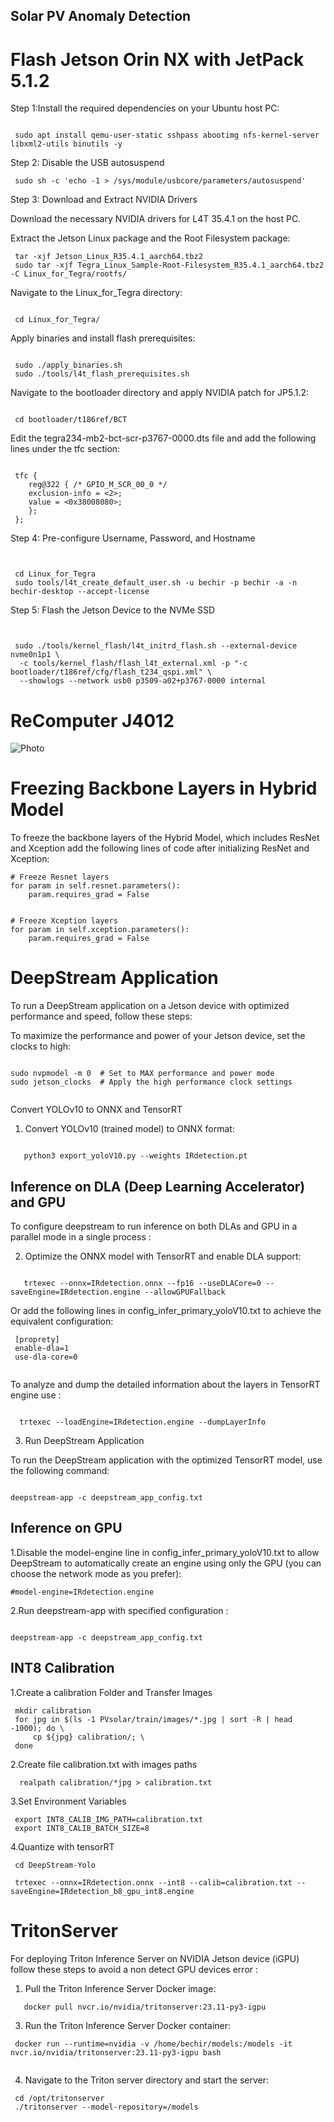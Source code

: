 ## Solar PV Anomaly Detection

# Flash Jetson Orin NX with JetPack 5.1.2


Step 1:Install the required dependencies on your Ubuntu host PC:
```shell

 sudo apt install qemu-user-static sshpass abootimg nfs-kernel-server libxml2-utils binutils -y
```

Step 2: Disable the USB autosuspend
```shell
 sudo sh -c 'echo -1 > /sys/module/usbcore/parameters/autosuspend'
```

Step 3: Download and Extract NVIDIA Drivers

Download the necessary NVIDIA drivers for L4T 35.4.1 on the host PC.

Extract the Jetson Linux package and the Root Filesystem package:
```shell
 tar -xjf Jetson_Linux_R35.4.1_aarch64.tbz2
 sudo tar -xjf Tegra_Linux_Sample-Root-Filesystem_R35.4.1_aarch64.tbz2 -C Linux_for_Tegra/rootfs/
```

Navigate to the Linux_for_Tegra directory:
```shell

 cd Linux_for_Tegra/
```

Apply binaries and install flash prerequisites:
```shell

 sudo ./apply_binaries.sh
 sudo ./tools/l4t_flash_prerequisites.sh
```

Navigate to the bootloader directory and apply NVIDIA patch for JP5.1.2:
```shell

 cd bootloader/t186ref/BCT
```

Edit the tegra234-mb2-bct-scr-p3767-0000.dts file and add the following lines under the tfc section:
```shell

 tfc {
    reg@322 { /* GPIO_M_SCR_00_0 */
    exclusion-info = <2>;
    value = <0x38008080>;
    };
 };
```

Step 4: Pre-configure Username, Password, and Hostname
```shell


 cd Linux_for_Tegra
 sudo tools/l4t_create_default_user.sh -u bechir -p bechir -a -n bechir-desktop --accept-license
```

Step 5: Flash the Jetson Device to the NVMe SSD
```shell


 sudo ./tools/kernel_flash/l4t_initrd_flash.sh --external-device nvme0n1p1 \
  -c tools/kernel_flash/flash_l4t_external.xml -p "-c bootloader/t186ref/cfg/flash_t234_qspi.xml" \
  --showlogs --network usb0 p3509-a02+p3767-0000 internal

```


# ReComputer J4012

![Photo](JetsonModule.png)


# Freezing Backbone Layers in Hybrid Model

To freeze the backbone layers of the Hybrid Model, which includes ResNet and Xception add the following lines of code after initializing ResNet and Xception:
```shell
# Freeze Resnet layers
for param in self.resnet.parameters():
    param.requires_grad = False


# Freeze Xception layers
for param in self.xception.parameters():
    param.requires_grad = False
```
# DeepStream Application

To run a DeepStream application on a Jetson device with optimized performance and speed, follow these steps:


To maximize the performance and power of your Jetson device, set the clocks to high:
```shell

sudo nvpmodel -m 0  # Set to MAX performance and power mode
sudo jetson_clocks  # Apply the high performance clock settings


```
Convert YOLOv10 to ONNX and TensorRT

1. Convert YOLOv10 (trained model) to ONNX format:
```shell

   python3 export_yoloV10.py --weights IRdetection.pt
```
## Inference on DLA (Deep Learning Accelerator) and GPU
To configure deepstream to run inference on both DLAs and GPU in a parallel mode in a single process :

2. Optimize the ONNX model with TensorRT and enable DLA support:
```shell

   trtexec --onnx=IRdetection.onnx --fp16 --useDLACore=0 --saveEngine=IRdetection.engine --allowGPUFallback
```
Or add the following lines in config_infer_primary_yoloV10.txt to achieve the equivalent configuration:
```shell
 [proprety]
 enable-dla=1
 use-dla-core=0
 
```
To analyze and dump the detailed information about the layers in TensorRT engine use :
```shell

  trtexec --loadEngine=IRdetection.engine --dumpLayerInfo

```

3. Run DeepStream Application

To run the DeepStream application with the optimized TensorRT model, use the following command:
```shell

deepstream-app -c deepstream_app_config.txt

```


## Inference on GPU
 1.Disable the model-engine line in config_infer_primary_yoloV10.txt to allow DeepStream to automatically create an engine using only the GPU (you can choose the network mode as you prefer):
 ```shell
 #model-engine=IRdetection.engine
```
 2.Run deepstream-app with specified configuration :
```shell

deepstream-app -c deepstream_app_config.txt

```

## INT8 Calibration
1.Create a calibration Folder and Transfer Images

```shell
 mkdir calibration
 for jpg in $(ls -1 PVsolar/train/images/*.jpg | sort -R | head -1000); do \
     cp ${jpg} calibration/; \
 done
```
2.Create file calibration.txt with images paths
```shell
  realpath calibration/*jpg > calibration.txt
```
3.Set Environment Variables 
```shell
 export INT8_CALIB_IMG_PATH=calibration.txt
 export INT8_CALIB_BATCH_SIZE=8
```
4.Quantize with tensorRT 
```shell
 cd DeepStream-Yolo

 trtexec --onnx=IRdetection.onnx --int8 --calib=calibration.txt --saveEngine=IRdetection_b8_gpu_int8.engine

```


# TritonServer
For deploying Triton Inference Server on NVIDIA Jetson device (iGPU) follow these steps to avoid a non detect GPU devices error :

1. Pull the Triton Inference Server Docker image:
```shell
   docker pull nvcr.io/nvidia/tritonserver:23.11-py3-igpu

```
3. Run the Triton Inference Server Docker container:
```shell
 docker run --runtime=nvidia -v /home/bechir/models:/models -it nvcr.io/nvidia/tritonserver:23.11-py3-igpu bash


```
4. Navigate to the Triton server directory and start the server:
```shell
 cd /opt/tritonserver
 ./tritonserver --model-repository=/models

```

